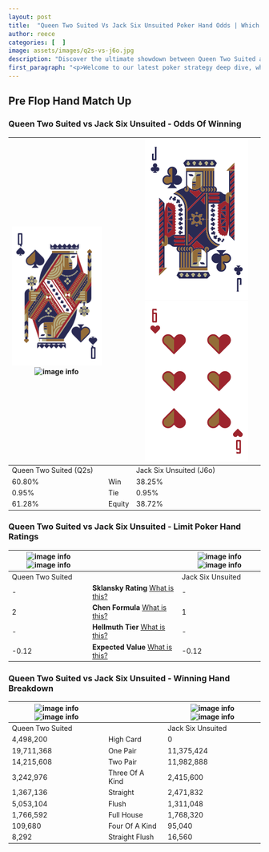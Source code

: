 ```yaml
---
layout: post
title:  "Queen Two Suited Vs Jack Six Unsuited Poker Hand Odds | Which Is The Better Hand In Poker? A Complete Guide"
author: reece
categories: [  ]
image: assets/images/q2s-vs-j6o.jpg
description: "Discover the ultimate showdown between Queen Two Suited and Jack Six Unsuited in poker! Uncover the odds, strategies, and scenarios where one hand triumphs over the other. Get ready to up your poker game with this thrilling analysis."
first_paragraph: "<p>Welcome to our latest poker strategy deep dive, where we're pitting two distinct hands against each other in a high-stakes showdown: Queen Two Suited vs Jack Six Unsuited.</p><p>In the dynamic world of poker, every decision counts, and knowing which hand holds the upper hand is key to your success at the table.</p><p>In this article, we'll dissect these two hands, explore the scenarios where one dominates the other, and equip you with the knowledge to make strategic choices that can tip the odds in your favor.</p><p>Get ready to unravel the intriguing dynamics of these poker hands and elevate your game to new heights.</p>"
---
```




[comment]: # (sp0)

## Pre Flop Hand Match Up

<div class="table hand-ratings" markdown="1"> 



### Queen Two Suited vs Jack Six Unsuited - Odds Of Winning


    
| ![image info](assets/images/hand1/q.png) ![image info](assets/images/hand1/2s.png) |  | ![image info](assets/images/hand2/j.png) ![image info](assets/images/hand2/6o.png) |
| -------- | -------- | -------- |
| Queen Two Suited (Q2s) |  | Jack Six Unsuited (J6o) |
| 60.80% | Win | 38.25% |
| 0.95% | Tie | 0.95% |
| 61.28% | Equity | 38.72% |




[comment]: # (sp1)



### Queen Two Suited vs Jack Six Unsuited - Limit Poker Hand Ratings


    
| ![image info](https://www.riverpairs.com/assets/images/hand1/q.png) ![image info](https://www.riverpairs.com/assets/images/hand1/2s.png) |  | ![image info](https://www.riverpairs.com/assets/images/hand2/j.png) ![image info](https://www.riverpairs.com/assets/images/hand2/6o.png) |
| -------- | -------- | -------- |
| Queen Two Suited |  | Jack Six Unsuited |
| - | **Sklansky Rating** [What is this?](/sklansky-rating-explained) | - |
| 2 | **Chen Formula** [What is this?](/chen-formula-explained) | 1 |
| - | **Hellmuth Tier** [What is this?](/Hellmuth-tier-explained) | - |
| -0.12 | **Expected Value** [What is this?](/expected-value-explained) | -0.12 |




[comment]: # (sp2)



### Queen Two Suited vs Jack Six Unsuited - Winning Hand Breakdown


    
| ![image info](https://www.riverpairs.com/assets/images/hand1/q.png) ![image info](https://www.riverpairs.com/assets/images/hand1/2s.png) |  | ![image info](https://www.riverpairs.com/assets/images/hand2/j.png) ![image info](https://www.riverpairs.com/assets/images/hand2/6o.png) |
| -------- | -------- | -------- |
| Queen Two Suited |  | Jack Six Unsuited |
| 4,498,200 | High Card | 0 |
| 19,711,368 | One Pair | 11,375,424 |
| 14,215,608 | Two Pair | 11,982,888 |
| 3,242,976 | Three Of A Kind | 2,415,600 |
| 1,367,136 | Straight | 2,471,832 |
| 5,053,104 | Flush | 1,311,048 |
| 1,766,592 | Full House | 1,768,320 |
| 109,680 | Four Of A Kind | 95,040 |
| 8,292 | Straight Flush | 16,560 |




[comment]: # (sp3)



</div>

[comment]: # (sp4)



[comment]: # (sp5)

